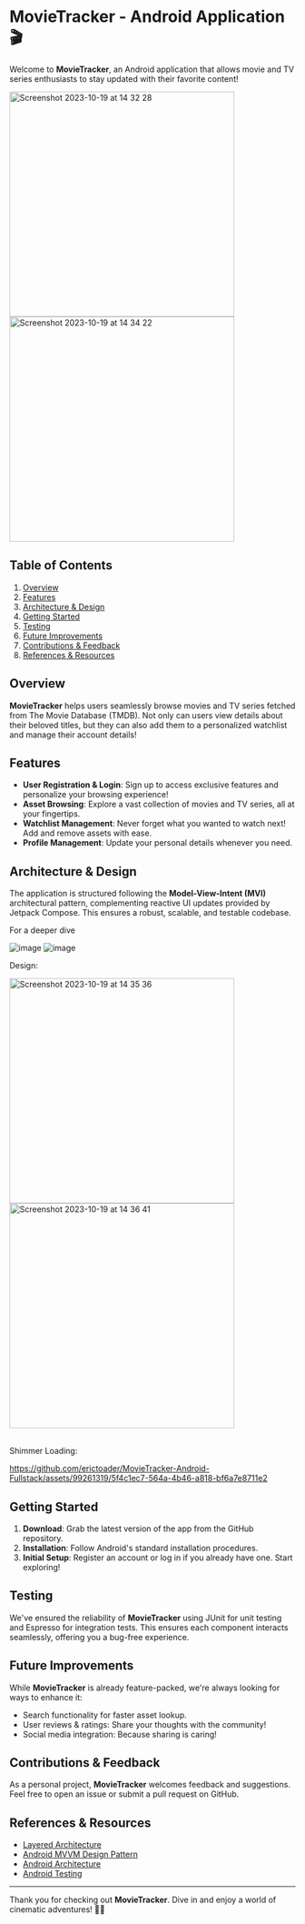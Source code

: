 # MovieTracker - Android Application 🎬

Welcome to **MovieTracker**, an Android application that allows movie and TV series enthusiasts to stay updated with their favorite content! 

<img width="396" alt="Screenshot 2023-10-19 at 14 32 28" src="https://github.com/erictoader/MovieTracker-Android-Fullstack/assets/99261319/31f9eba1-6e6c-452a-b656-ca6d0f0b0f26">
<img width="396" alt="Screenshot 2023-10-19 at 14 34 22" src="https://github.com/erictoader/MovieTracker-Android-Fullstack/assets/99261319/369e8529-11db-41da-adfa-8cc0753abc32">

## Table of Contents

1. [Overview](#overview)
2. [Features](#features)
3. [Architecture & Design](#architecture--design)
4. [Getting Started](#getting-started)
5. [Testing](#testing)
6. [Future Improvements](#future-improvements)
7. [Contributions & Feedback](#contributions--feedback)
8. [References & Resources](#references--resources)

## Overview

**MovieTracker** helps users seamlessly browse movies and TV series fetched from The Movie Database (TMDB). Not only can users view details about their beloved titles, but they can also add them to a personalized watchlist and manage their account details!

## Features

* **User Registration & Login**: Sign up to access exclusive features and personalize your browsing experience!
* **Asset Browsing**: Explore a vast collection of movies and TV series, all at your fingertips.
* **Watchlist Management**: Never forget what you wanted to watch next! Add and remove assets with ease.
* **Profile Management**: Update your personal details whenever you need.

## Architecture & Design

The application is structured following the **Model-View-Intent (MVI)** architectural pattern, complementing reactive UI updates provided by Jetpack Compose. This ensures a robust, scalable, and testable codebase. 

<p>For a deeper dive</p>
  
![image](https://github.com/erictoader/MovieTracker-Android-Fullstack/assets/99261319/73492903-7287-4215-bac7-76114a1a96a4)
![image](https://github.com/erictoader/MovieTracker-Android-Fullstack/assets/99261319/a396e092-a9c8-4b42-8e93-be2b43cfc515)

<p>Design:</p>

<img width="396" alt="Screenshot 2023-10-19 at 14 35 36" src="https://github.com/erictoader/MovieTracker-Android-Fullstack/assets/99261319/a9b1358c-7416-4d19-ab2b-893d9ba594c8">
<img width="396" alt="Screenshot 2023-10-19 at 14 36 41" src="https://github.com/erictoader/MovieTracker-Android-Fullstack/assets/99261319/b11fe661-21ac-4b3a-a828-a872708f3209">

<br>
<br>

<p>Shimmer Loading:</p>

https://github.com/erictoader/MovieTracker-Android-Fullstack/assets/99261319/5f4c1ec7-564a-4b46-a818-bf6a7e8711e2

## Getting Started

1. **Download**: Grab the latest version of the app from the GitHub repository.
2. **Installation**: Follow Android's standard installation procedures.
3. **Initial Setup**: Register an account or log in if you already have one. Start exploring!

## Testing

We've ensured the reliability of **MovieTracker** using JUnit for unit testing and Espresso for integration tests. This ensures each component interacts seamlessly, offering you a bug-free experience. 

## Future Improvements

While **MovieTracker** is already feature-packed, we're always looking for ways to enhance it:

- Search functionality for faster asset lookup.
- User reviews & ratings: Share your thoughts with the community!
- Social media integration: Because sharing is caring!

## Contributions & Feedback

As a personal project, **MovieTracker** welcomes feedback and suggestions. Feel free to open an issue or submit a pull request on GitHub.

## References & Resources

- [Layered Architecture](https://www.baeldung.com/cs/layered-architecture)
- [Android MVVM Design Pattern](https://www.digitalocean.com/community/tutorials/android-mvvm-design-pattern)
- [Android Architecture](https://developer.android.com/topic/architecture/intro)
- [Android Testing](https://developer.android.com/training/testing/fundamentals)

---

Thank you for checking out **MovieTracker**. Dive in and enjoy a world of cinematic adventures! 🎥🍿
